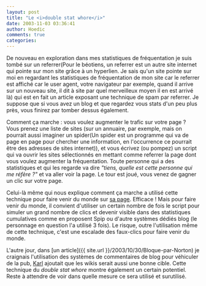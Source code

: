 ```yaml
---
layout: post
title: "Le <i>double stat whore</i>"
date: 2003-11-03 03:36:41
author: Hoedic
comments: true
categories: 
---
```



De nouveau en exploration dans mes statistiques de fréquentation je suis tombé sur un referrer(Pour le béotiens, un referrer est un autre site internet qui pointe sur mon site grâce à un hyperlien. Je sais qu'un site pointe sur moi en regardant les statistiques de fréquentation de mon site car le referrer est affiché car le user agent, votre navigateur par exemple, quand il arrive sur un nouveau site, il dit à site par quel merveilleux moyen il en est arrivé là) qui est en fait un article exposant une technique de spam par referrer. Je suppose que si vous avez un blog et que regardez vous stats d'un peu plus près, vous finirez par tomber dessus également.

Comment ça marche : vous voulez augmenter le trafic sur votre page ? Vous prenez une liste de sites (sur un annuaire, par exemple, mais on pourrait aussi imaginer un spider(Un spider est un programme qui va de page en page pour chercher une information, en l'occurrence ce pourrait être des adresses de sites internet)), et vous écrivez (ou pompez) un script qui va ouvrir les sites sélectionnés en mettant comme referrer la page dont vous voulez augmenter la fréquentation. Toute personne qui a des statistiques et qui les regarde va dire *"tiens, quelle est cette personne qui me réfère ?"* et va aller voir la page. Le tour est joué, vous venez de gagner un clic sur votre page.

Celui-là même qui nous explique comment ça marche a utilisé cette technique pour faire venir du monde sur <a href="http://mewn.nulix.com/article.php3?id_article=56" title="La technique du double stat whore">sa page</a>. Efficace ! Mais pour faire venir du monde, il convient d'utiliser un certain nombre de fois le script pour simuler un grand nombre de clics et devenir visible dans des statistiques cumulatives comme en proposent Spip ou d'autre systèmes dédiés blog (le personnage en question l'a utilisé 3 fois). Le risque, outre l'utilisation même de cette technique, c'est une escalade des faux-clics pour faire venir du monde.

L'autre jour, dans [un article]({{ site.url }}/2003/10/30/Bloque-par-Norton) je craignais l'utilisation des systèmes de commentaires de blog pour véhiculer de la pub, <a href="http://www.la-grange.net/" title="La Grange">Karl</a> ajoutait que les wikis serait aussi une bonne cible. Cette technique du *double stat whore* montre également un certain potentiel. Reste à attendre de voir dans quelle mesure ce sera utilisé et surutilisé.